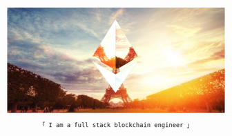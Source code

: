<p align="center">
 <img src="/assets/eth.jpg" alt="Coding img" />
</p>

<p align="center"> 
  <samp>
    「 I am a full stack blockchain engineer 」
    <br>
  </samp>
</p>
